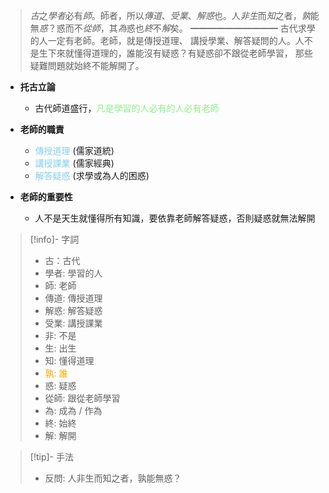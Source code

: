 > *古*之*學者*必有*師*。師者，所以*傳道*、*受業*、*解惑*也。人*非生*而*知*之者，*孰*能無*惑*？惑而不*從師*，其*為*惑也*終*不*解*矣。
> ━━━━━━━━━━
> 古代求學的人一定有老師。老師，就是傳授道理、 講授學業、解答疑問的人。人不是生下來就懂得道理的，誰能沒有疑惑？有疑惑卻不跟從老師學習， 那些疑難問題就始終不能解開了。

- **托古立論**
	- 古代師道盛行，<span style="color: lightgreen">凡是學習的人必有的人必有老師</span>

- **老師的職責**
	- <span style="color: skyblue">傳授道理</span> (儒家道統)
	- <span style="color: skyblue">講授課業</span> (儒家經典)
	- <span style="color: skyblue">解答疑惑</span> (求學或為人的困惑)

- **老師的重要性**
	- 人不是天生就懂得所有知識，要依靠老師解答疑惑，否則疑惑就無法解開

> [!info]- 字詞
> - 古：古代
> - 學者: 學習的人
> - 師: 老師
> - 傳道: 傳授道理
> - 解惑: 解答疑惑
> - 受業: 講授課業
> - 非: 不是
> - 生: 出生
> - 知: 懂得道理
> - <span style="color: orange">孰: 誰</span>
> - 惑: 疑惑
> - 從師: 跟從老師學習
> - 為: 成為 / 作為
> - 終: 始終
> - 解: 解開

> [!tip]- 手法
> - 反問: 人非生而知之者，孰能無惑？
